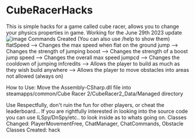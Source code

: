 # CubeRacerHacks
This is simple hacks for a game called cube racer, allows you to change your physics properties in game.
Working for the June 29th 2023 update
![image](https://github.com/JoshuaSimpson1/CubeRacerHacks/assets/114563088/8625ba55-6edf-4e4e-aee7-52b948cf65df)
Commands Created (You can also use /help to show them)
flatSpeed --> Changes the max speed when flat on the ground
jump --> Changes the strength of jumping
boost --> Changes the strength of a boost jump
speed --> Changes the overall max speed
jumpcd --> Changes the cooldown of jumping
infcredits --> Allows the player to build as much as they wish
build anywhere --> Allows the player to move obstacles into areas not allowed (always on)

How to Use:
Move the Assembly-CSharp.dll file into steamapps/common/Cube Racer 2/CubeRacer2_Data/Managed directory

Use Respectfully, don't ruin the fun for other players, or cheat the leaderboard...
If you are rightfully interested in looking into the source code you can use ILSpy/DnSpy/etc.. to look inside as to whats going on.
Classes Changed: PlayerMovementFree, ChatManager, ChatCommands, Obstacle
Classes Created: hack
